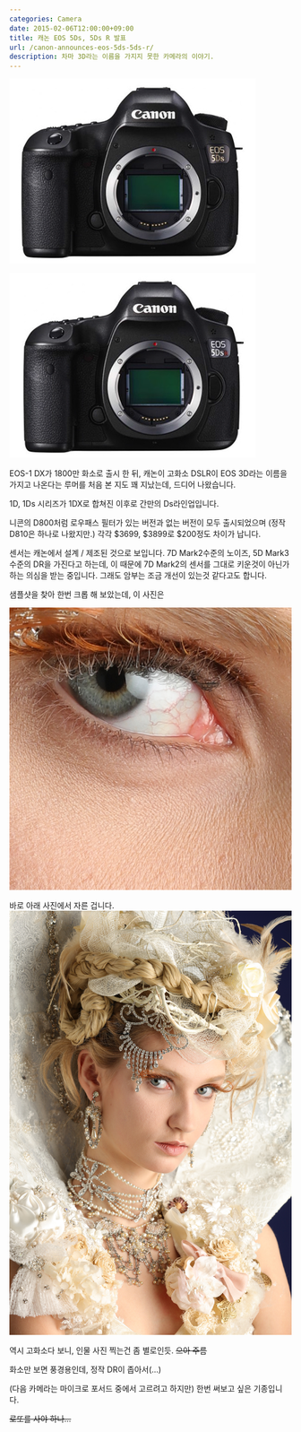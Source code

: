 ```yaml
---
categories: Camera
date: 2015-02-06T12:00:00+09:00
title: 캐논 EOS 5Ds, 5Ds R 발표
url: /canon-announces-eos-5ds-5ds-r/
description: 차마 3D라는 이름을 가지지 못한 카메라의 이야기.
---
```


![EOS 5Ds](01.png)

![EOS 5Ds R](02.png)

EOS-1 DX가 1800만 화소로 출시 한 뒤, 캐논이 고화소 DSLR이 EOS 3D라는 이름을 가지고 나온다는 루머를 처음 본 지도 꽤 지났는데, 드디어 나왔습니다.

1D, 1Ds 시리즈가 1DX로 합쳐진 이후로 간만의 Ds라인업입니다.

니콘의 D800처럼 로우패스 필터가 있는 버전과 없는 버전이 모두 출시되었으며 (정작 D810은 하나로 나왔지만.) 각각 $3699, $3899로 \$200정도 차이가 납니다.

센서는 캐논에서 설계 / 제조된 것으로 보입니다. 7D Mark2수준의 노이즈, 5D Mark3수준의 DR을 가진다고 하는데, 이 때문에 7D Mark2의 센서를 그대로 키운것이 아닌가 하는 의심을 받는 중입니다. 그래도 암부는 조금 개선이 있는것 같다고도 합니다.

샘플샷을 찾아 한번 크롭 해 보았는데, 이 사진은

![샘플 사진 크롭](03.jpg)

바로 아래 사진에서 자른 겁니다.
![샘플 사진 원본](04.jpg)

역시 고화소다 보니, 인물 사진 찍는건 좀 별로인듯. ~~으아 주름~~

화소만 보면 풍경용인데, 정작 DR이 좁아서(...)

(다음 카메라는 마이크로 포서드 중에서 고르려고 하지만) 한번 써보고 싶은 기종입니다.

~~로또를 사야 하나...~~
